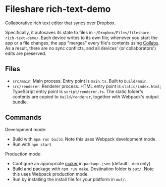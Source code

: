 # Fileshare rich-text-demo

Collaborative rich text editor that syncs over Dropbox.

Specifically, it autosaves its state to files in `~/Dropbox/Files/fileshare-rich-text-demo/`. Each device writes to its own file; whenever you start the app or a file changes, the app "merges" every file's contents using [Collabs](https://collabs.readthedocs.io/en/latest/). As a result, there are no sync conflicts, and all devices' (or collaborators') edits are preserved.

## Files

- `src/main`: Main process. Entry point is `main.ts`. Built to `build/main`.
- `src/renderer`: Renderer process. HTML entry point is `static/index.html`; TypeScript entry point is `script/renderer.ts`. The static folder's contents are copied to `build/renderer`, together with Webpack's output bundle.

## Commands

Development mode:

- Build with `npm run build`. Note this uses Webpack development mode.
- Run with `npm start`

Production mode:

- Configure an appropriate [maker](https://www.electronforge.io/config/makers) in `package.json` (default: `.deb` only).
- Build and package with `npm run make`. Destination folder is `out/`. Note this uses Webpack production mode.
- Run by installing the install file for your platform in `out/`.
